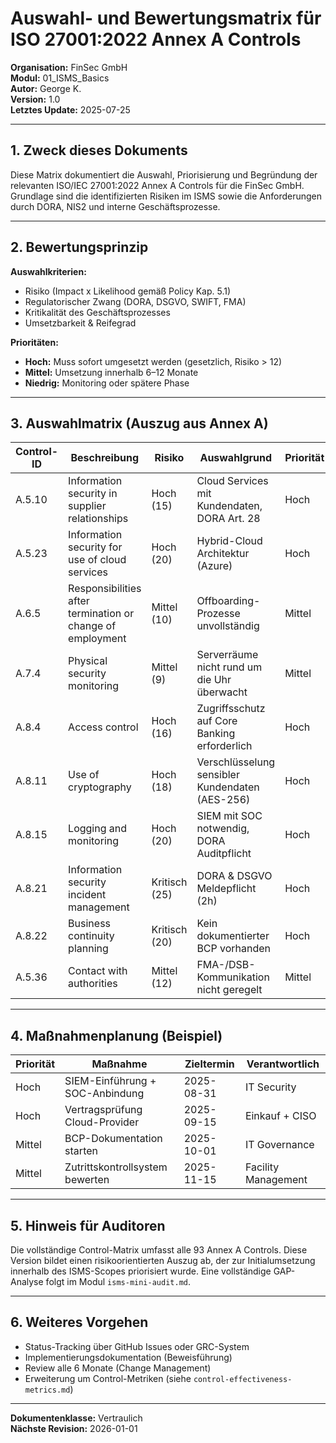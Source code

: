 # Auswahl- und Bewertungsmatrix für ISO 27001:2022 Annex A Controls

**Organisation:** FinSec GmbH  
**Modul:** 01_ISMS_Basics  
**Autor:** George K.  
**Version:** 1.0  
**Letztes Update:** 2025-07-25

---

## 1. Zweck dieses Dokuments

Diese Matrix dokumentiert die Auswahl, Priorisierung und Begründung der relevanten ISO/IEC 27001:2022 Annex A Controls für die FinSec GmbH. Grundlage sind die identifizierten Risiken im ISMS sowie die Anforderungen durch DORA, NIS2 und interne Geschäftsprozesse.

---

## 2. Bewertungsprinzip

**Auswahlkriterien:**
- Risiko (Impact x Likelihood gemäß Policy Kap. 5.1)
- Regulatorischer Zwang (DORA, DSGVO, SWIFT, FMA)
- Kritikalität des Geschäftsprozesses
- Umsetzbarkeit & Reifegrad

**Prioritäten:**
- **Hoch:** Muss sofort umgesetzt werden (gesetzlich, Risiko > 12)
- **Mittel:** Umsetzung innerhalb 6–12 Monate
- **Niedrig:** Monitoring oder spätere Phase

---

## 3. Auswahlmatrix (Auszug aus Annex A)

| Control-ID | Beschreibung | Risiko | Auswahlgrund | Priorität | Umsetzungsstatus |
|------------|--------------|--------|---------------|-----------|------------------|
| A.5.10     | Information security in supplier relationships | Hoch (15) | Cloud Services mit Kundendaten, DORA Art. 28 | Hoch | Offen |
| A.5.23     | Information security for use of cloud services | Hoch (20) | Hybrid-Cloud Architektur (Azure) | Hoch | Offen |
| A.6.5      | Responsibilities after termination or change of employment | Mittel (10) | Offboarding-Prozesse unvollständig | Mittel | Offen |
| A.7.4      | Physical security monitoring | Mittel (9) | Serverräume nicht rund um die Uhr überwacht | Mittel | Offen |
| A.8.4      | Access control | Hoch (16) | Zugriffsschutz auf Core Banking erforderlich | Hoch | In Umsetzung |
| A.8.11     | Use of cryptography | Hoch (18) | Verschlüsselung sensibler Kundendaten (AES-256) | Hoch | In Umsetzung |
| A.8.15     | Logging and monitoring | Hoch (20) | SIEM mit SOC notwendig, DORA Auditpflicht | Hoch | Offen |
| A.8.21     | Information security incident management | Kritisch (25) | DORA & DSGVO Meldepflicht (2h) | Hoch | In Umsetzung |
| A.8.22     | Business continuity planning | Kritisch (20) | Kein dokumentierter BCP vorhanden | Hoch | Offen |
| A.5.36     | Contact with authorities | Mittel (12) | FMA-/DSB-Kommunikation nicht geregelt | Mittel | Offen |

---

## 4. Maßnahmenplanung (Beispiel)

| Priorität | Maßnahme | Zieltermin | Verantwortlich |
|-----------|----------|------------|----------------|
| Hoch | SIEM-Einführung + SOC-Anbindung | 2025-08-31 | IT Security |
| Hoch | Vertragsprüfung Cloud-Provider | 2025-09-15 | Einkauf + CISO |
| Mittel | BCP-Dokumentation starten | 2025-10-01 | IT Governance |
| Mittel | Zutrittskontrollsystem bewerten | 2025-11-15 | Facility Management |

---

## 5. Hinweis für Auditoren

Die vollständige Control-Matrix umfasst alle 93 Annex A Controls. Diese Version bildet einen risikoorientierten Auszug ab, der zur Initialumsetzung innerhalb des ISMS-Scopes priorisiert wurde. Eine vollständige GAP-Analyse folgt im Modul `isms-mini-audit.md`.

---

## 6. Weiteres Vorgehen

- Status-Tracking über GitHub Issues oder GRC-System
- Implementierungsdokumentation (Beweisführung)
- Review alle 6 Monate (Change Management)
- Erweiterung um Control-Metriken (siehe `control-effectiveness-metrics.md`)

---

**Dokumentenklasse:** Vertraulich  
**Nächste Revision:** 2026-01-01
